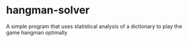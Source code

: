 # hangman-solver
A simple program that uses statistical analysis of a dictionary to play the game hangman optimally
